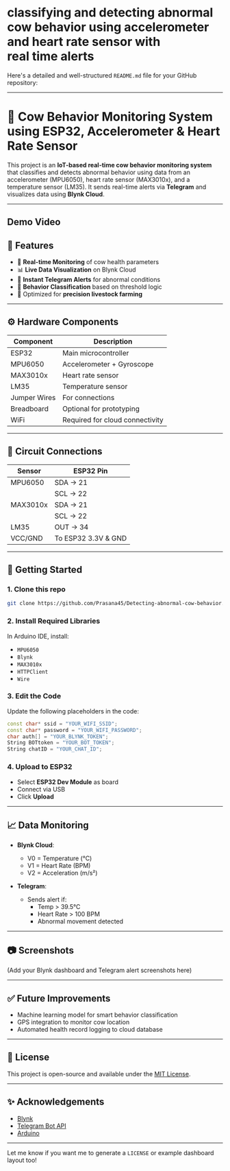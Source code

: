 # classifying and detecting abnormal cow behavior using accelerometer and heart rate sensor with real time alerts
Here's a detailed and well-structured `README.md` file for your GitHub repository:

---

# 🐄 Cow Behavior Monitoring System using ESP32, Accelerometer & Heart Rate Sensor

This project is an **IoT-based real-time cow behavior monitoring system** that classifies and detects abnormal behavior using data from an accelerometer (MPU6050), heart rate sensor (MAX3010x), and a temperature sensor (LM35). It sends real-time alerts via **Telegram** and visualizes data using **Blynk Cloud**.

---

## Demo Video



## 📌 Features

- 📡 **Real-time Monitoring** of cow health parameters
- 📊 **Live Data Visualization** on Blynk Cloud
- 🚨 **Instant Telegram Alerts** for abnormal conditions
- 🧠 **Behavior Classification** based on threshold logic
- 🐄 Optimized for **precision livestock farming**

---

## ⚙️ Hardware Components

| Component         | Description                     |
|------------------|---------------------------------|
| ESP32             | Main microcontroller            |
| MPU6050           | Accelerometer + Gyroscope       |
| MAX3010x          | Heart rate sensor               |
| LM35              | Temperature sensor              |
| Jumper Wires      | For connections                 |
| Breadboard        | Optional for prototyping        |
| WiFi              | Required for cloud connectivity |

---

## 🔌 Circuit Connections

| Sensor      | ESP32 Pin  |
|-------------|------------|
| MPU6050     | SDA → 21   |
|             | SCL → 22   |
| MAX3010x    | SDA → 21   |
|             | SCL → 22   |
| LM35        | OUT → 34   |
| VCC/GND     | To ESP32 3.3V & GND |

---

## 🚀 Getting Started

### 1. Clone this repo

```bash
git clone https://github.com/Prasana45/Detecting-abnormal-cow-behavior.git
```

### 2. Install Required Libraries

In Arduino IDE, install:
- `MPU6050`
- `Blynk`
- `MAX3010x`
- `HTTPClient`
- `Wire`

### 3. Edit the Code

Update the following placeholders in the code:
```cpp
const char* ssid = "YOUR_WIFI_SSID";
const char* password = "YOUR_WIFI_PASSWORD";
char auth[] = "YOUR_BLYNK_TOKEN";
String BOTtoken = "YOUR_BOT_TOKEN";
String chatID = "YOUR_CHAT_ID";
```

### 4. Upload to ESP32

- Select **ESP32 Dev Module** as board
- Connect via USB
- Click **Upload**

---

## 📈 Data Monitoring

- **Blynk Cloud**: 
  - V0 = Temperature (°C)
  - V1 = Heart Rate (BPM)
  - V2 = Acceleration (m/s²)

- **Telegram**:
  - Sends alert if:
    - Temp > 39.5°C
    - Heart Rate > 100 BPM
    - Abnormal movement detected

---

## 📷 Screenshots

(Add your Blynk dashboard and Telegram alert screenshots here)

---

## ✅ Future Improvements

- Machine learning model for smart behavior classification
- GPS integration to monitor cow location
- Automated health record logging to cloud database

---

## 📜 License

This project is open-source and available under the [MIT License](LICENSE).

---

## ✨ Acknowledgements

- [Blynk](https://blynk.io)
- [Telegram Bot API](https://core.telegram.org/bots/api)
- [Arduino](https://www.arduino.cc/)

---

Let me know if you want me to generate a `LICENSE` or example dashboard layout too!
